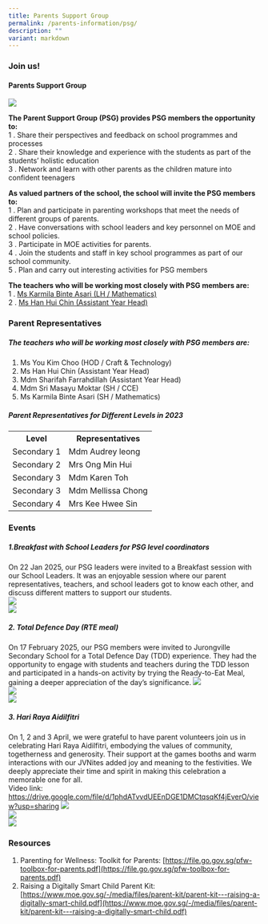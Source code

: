 ```yaml
---
title: Parents Support Group
permalink: /parents-information/psg/
description: ""
variant: markdown
---
```

### Join us!
#### Parents Support Group

<a target="_blank" href="https://go.gov.sg/jvspsg"><img src="/images/JVS_PSG.png"></a>

**The Parent Support Group (PSG) provides PSG members the opportunity to:**<br>
1 \.  Share their perspectives and feedback on school programmes and processes<br>
2 \.  Share their knowledge and experience with the students as part of the students’ holistic education<br>
3 \.  Network and learn with other parents as the children mature into confident teenagers

**As valued partners of the school, the school will invite the PSG members to:**<br>
1 \.  Plan and participate in parenting workshops that meet the needs of different groups of parents.<br>
2 \.  Have conversations with school leaders and key personnel on MOE and school policies.<br>
3 \.  Participate in MOE activities for parents.<br>
4 \.  Join the students and staff in key school programmes as part of our school community.<br>
5 \.  Plan and carry out interesting activities for PSG members

**The teachers who will be working most closely with PSG members are:**<br>
1 \.  [Ms Karmila Binte Asari (LH / Mathematics)](mailto:karmila_asari@schools.gov.sg)<br>
2 \.  [Ms Han Hui Chin (Assistant Year Head)](mailto:han_hui_chin@schools.gov.sg)

### Parent Representatives
##### The teachers who will be working most closely with PSG members are:
1. Ms You Kim Choo (HOD / Craft &amp; Technology)
2. Ms Han Hui Chin (Assistant Year Head)
3. Mdm Sharifah Farrahdillah (Assistant Year Head)
4. Mdm Sri Masayu Moktar (SH / CCE)
5. Ms Karmila Binte Asari (SH / Mathematics)

##### Parent Representatives for Different Levels in 2023
<table>
	<tbody>
		<tr>
			<th>Level</th><th>Representatives</th>
		</tr>
		<tr>
			<td>Secondary 1</td><td>Mdm Audrey leong</td>
		</tr>
		<tr>
			<td>Secondary 2</td><td>Mrs Ong Min Hui</td>
		</tr>
		<tr>
			<td>Secondary 3</td><td>Mdm Karen Toh</td>
		</tr>
		<tr>
			<td>Secondary 3</td><td>Mdm Mellissa Chong</td>
		</tr>
		<tr>
			<td>Secondary 4</td><td>Mrs Kee Hwee Sin</td>
		</tr>
	</tbody>
	</table>

### Events
##### 1.Breakfast with School Leaders for PSG level coordinators

On 22 Jan 2025, our PSG leaders were invited to a Breakfast session with our School Leaders. It was an enjoyable session where our parent representatives, teachers, and school leaders got to know each other, and discuss different matters to support our students.<br>
![](/images/PSG_Leaders_Breakfast_Session_1.jpg)
<br>
![](/images/PSG_Leaders_Breakfast_Session_2.jpg)

##### 2. Total Defence Day (RTE meal)
On 17 February 2025, our PSG members were invited to Jurongville Secondary School for a Total Defence Day (TDD) experience. They had the opportunity to engage with students and teachers during the TDD lesson and participated in a hands-on activity by trying the Ready-to-Eat Meal, gaining a deeper appreciation of the day’s significance.
![](/images/Total_Defence_Day__TDD__experience.jpg)
<br>
![](/images/Total_Defence_Day__TDD__experience_1.jpg)
<br>
![](/images/Total_Defence_Day__TDD__experience_2.jpg)

##### 3. Hari Raya Aidilfitri
On 1, 2 and 3 April, we were grateful to have parent volunteers join us in celebrating Hari Raya Aidilfitri, embodying the values of community, togetherness and generosity. Their support at the games booths and warm interactions with our JVNites added joy and meaning to the festivities. We deeply appreciate their time and spirit in making this celebration a memorable one for all.<br>
Video link: https://drive.google.com/file/d/1phdATvvdUEEnDGE1DMCtqsqKf4jEverO/view?usp=sharing
![](/images/Hari_Raya_Aidilfitri_1.jpg)<br>
![](/images/Hari_Raya_Aidilfitri_2.jpg)<br>
![](/images/Hari_Raya_Aidilfitri_3.jpg)

### Resources
1. Parenting for Wellness: Toolkit for Parents: [https://file.go.gov.sg/pfw-toolbox-for-parents.pdf](https://file.go.gov.sg/pfw-toolbox-for-parents.pdf)
2. Raising a Digitally Smart Child Parent Kit: [https://www.moe.gov.sg/-/media/files/parent-kit/parent-kit---raising-a-digitally-smart-child.pdf](https://www.moe.gov.sg/-/media/files/parent-kit/parent-kit---raising-a-digitally-smart-child.pdf)